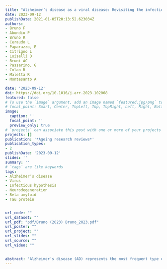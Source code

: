 ```yaml
---
title: "Alzheimer’s disease as a viral disease: Revisiting the infectious hypothesis"
date: 2023-09-12
publishDate: 2021-01-05T20:13:52.623034Z
authors: 
- Bruno F
- Abondio P
- Bruno R
- Ceraudo L
- Paparazzo, E
- Citrigno L
- Luiselli D
- Bruni AC
- Passarino, G
- Colao R
- Maletta R
- Montesanto A

date: '2023-09-12'
doi: https://doi.org/10.1016/j.arr.2023.102068
featured: false
# To use the `image` argument, add an image named `featured.jpg/png` to your page's folder.
# focal_point: Smart, Center, TopLeft, Top, TopRight, Left, Right, BottomLeft, Bottom, BottomRight.
image:
  caption: ''
  focal_point: ''
  preview_only: true
# `projects` can associate this post with one or more of your projects
projects: []
publication: '*Ageing research reviews*'
publication_types:
- 2
publishDate: '2023-09-12'
slides: ''
summary: ''
# `tags` are like keywords
tags:
- Alzheimer’s disease 
- Virus
- Infectious hypothesis
- Neurodegeneration
- Beta amyloid
- Tau protein


url_code: ""
url_dataset: ""
url_pdf: "pdf/Bruno (2023) Bruno_2023.pdf"
url_poster: ""
url_project: ""
url_slides: ""
url_source: ""
url_video: ""

    
abstract: 'Alzheimer’s disease (AD) represents the most frequent type of dementia in elderly people. Two major forms of the disease exist: sporadic - the causes of which have not yet been fully understood - and familial - inherited within families from generation to generation, with a clear autosomal dominant transmission of mutations in Presenilin 1 (PSEN1), 2 (PSEN2) or Amyloid Precursors Protein (APP) genes. The main hallmark of AD consists of extracellular deposits of amyloid-beta (Aβ) peptide and intracellular deposits of the hyperphosphorylated form of the tau protein. An ever-growing body of research supports the viral infectious hypothesis of sporadic forms of AD. In particular, it has been shown that several herpes viruses (i.e., HHV-1, HHV-2, HHV-3 or varicella zoster virus, HHV-4 or Epstein Barr virus, HHV-5 or cytomegalovirus, HHV-6A and B, HHV-7), flaviviruses (i.e., Zika virus, Dengue fever virus, Japanese encephalitis virus) as well as Human Immunodeficiency Virus (HIV), hepatitis viruses (HAV, HBV, HCV, HDV, HEV), SARS-CoV2, Ljungan virus (LV), Influenza A virus and Borna disease virus, could increase the risk of AD. Here, we summarized and discussed these results. Based on these findings, significant issues for future studies are also put forward.'
---
```

